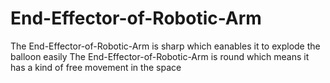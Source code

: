 # End-Effector-of-Robotic-Arm
The End-Effector-of-Robotic-Arm is sharp which eanables it to explode the balloon easily
The End-Effector-of-Robotic-Arm is round which means it has a kind of free movement in the space
